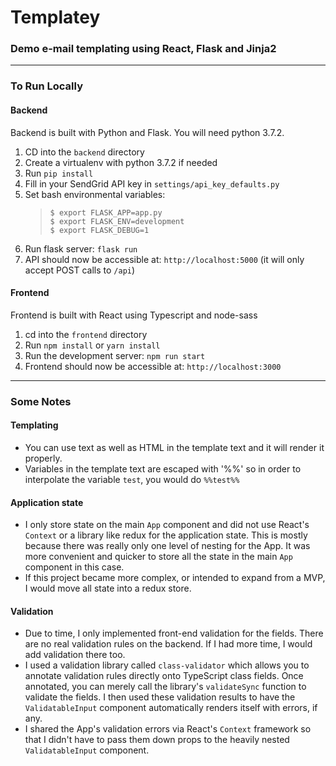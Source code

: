 # Templatey
### Demo e-mail templating using React, Flask and Jinja2

---

### To Run Locally

#### Backend
Backend is built with Python and Flask.  You will need python 3.7.2.

1. CD into the `backend` directory
1. Create a virtualenv with python 3.7.2 if needed
1. Run `pip install`
1. Fill in your SendGrid API key in `settings/api_key_defaults.py`
1. Set bash environmental variables:
    > `$ export FLASK_APP=app.py`<br>
    `$ export FLASK_ENV=development`<br>
    `$ export FLASK_DEBUG=1`<br>
1. Run flask server: `flask run`
1. API should now be accessible at: `http://localhost:5000` (it will only accept POST calls to `/api`)

#### Frontend
Frontend is built with React using Typescript and node-sass

1. cd into the `frontend` directory
1. Run `npm install` or `yarn install`
1. Run the development server: `npm run start`
1. Frontend should now be accessible at: `http://localhost:3000`

---

### Some Notes

#### Templating
* You can use text as well as HTML in the template text and it will render it properly.
* Variables in the template text are escaped with '%%' so in order to interpolate the variable `test`, you
would do `%%test%%`


#### Application state
* I only store state on the main `App` component and did not use React's `Context` or a library like redux for the application state.  This is mostly because there was really only one level of nesting for the App.
It was more convenient and quicker to store all the state in the main `App` component in this case.  
* If this project became more complex, or intended to expand from a MVP,
I would move all state into a redux store.


#### Validation

* Due to time, I only implemented front-end validation for the fields.  There are no real validation rules
on the backend.  If I had more time, I would add validation there too.
* I used a validation library called `class-validator` which allows you to annotate validation rules 
directly onto TypeScript class fields.  Once annotated, you can merely call the library's `validateSync` function
to validate the fields.  I then used these validation results to have the `ValidatableInput` component automatically renders
itself with errors, if any.
* I shared the App's validation errors via React's `Context` framework so that I didn't have to pass them down props to the heavily nested `ValidatableInput` component.



